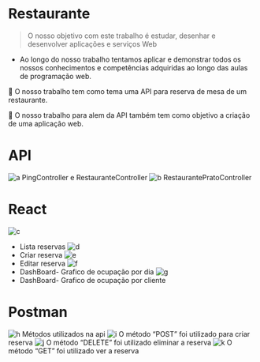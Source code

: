 # Restaurante

>	O nosso objetivo com este trabalho é estudar, desenhar e desenvolver aplicações e serviços Web

-	Ao longo do nosso trabalho tentamos aplicar e demonstrar todos os nossos conhecimentos e competências adquiridas ao longo das aulas de programação web.

	O nosso trabalho tem como tema uma API para reserva de mesa de um restaurante.

	O nosso trabalho para alem da API também tem como objetivo a criação de uma aplicação web.

# API

![a](https://user-images.githubusercontent.com/83921757/123972626-ef78a780-d9b2-11eb-83e1-c612008e19df.png)
PingController e RestauranteController
![b](https://user-images.githubusercontent.com/83921757/123973294-8fcecc00-d9b3-11eb-88db-82cf0a5d576b.png)
RestaurantePratoController

# React

![c](https://user-images.githubusercontent.com/83921757/123973298-90676280-d9b3-11eb-83c7-2131b720525a.png)
- Lista reservas
![d](https://user-images.githubusercontent.com/83921757/123973299-90676280-d9b3-11eb-8c97-aa6558830d22.png)
- Criar reserva
![e](https://user-images.githubusercontent.com/83921757/123973302-90fff900-d9b3-11eb-8977-4eab31ba5ae8.png)
- Editar reserva
![f](https://user-images.githubusercontent.com/83921757/123973303-90fff900-d9b3-11eb-97b7-df69de842c72.png)
- DashBoard- Grafico de ocupação por dia
![g](https://user-images.githubusercontent.com/83921757/123973306-91988f80-d9b3-11eb-82bc-fd67a3bf09b0.png)
- DashBoard- Grafico de ocupação por cliente

# Postman

![h](https://user-images.githubusercontent.com/83921757/123973308-91988f80-d9b3-11eb-9060-9e92d583e64d.png)
Métodos utilizados na api
![i](https://user-images.githubusercontent.com/83921757/123973310-91988f80-d9b3-11eb-9387-318bc9acf1fc.png)
O método “POST” foi utilizado para criar reserva 
![j](https://user-images.githubusercontent.com/83921757/123973312-92312600-d9b3-11eb-92b3-9f661e3696ad.png)
O método “DELETE” foi utilizado eliminar a reserva
![k](https://user-images.githubusercontent.com/83921757/123973315-92312600-d9b3-11eb-807a-a52f3d9429da.png)
O método “GET” foi utilizado ver a reserva

